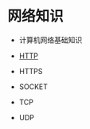 # 网络知识

* 计算机网络基础知识

* [HTTP](https://github.com/ZhangMiao147/android_learning_notes/blob/master/network/HTTP/HTTP.md)

* HTTPS

* SOCKET

* TCP

* UDP

